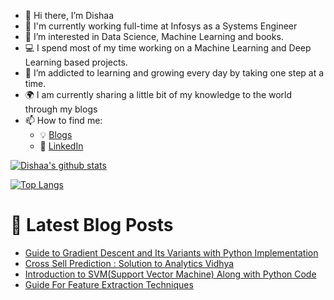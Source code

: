 - 👋 Hi there, I’m Dishaa
- 💼  I'm currently working full-time at Infosys as a Systems Engineer
- 👀 I’m interested in Data Science, Machine Learning and books.
- 💻  I spend most of my time working on a Machine Learning and Deep Learning based projects.
- 🌱 I’m addicted to learning and growing every day by taking one step at a time.
- :earth_africa: I am currently sharing a little bit of my knowledge to the world through my blogs
- 📫 How to find me: 
  - :bulb: [Blogs](https://www.analyticsvidhya.com/blog/author/dishaa.agarwal/)
  - :office: [LinkedIn](https://www.linkedin.com/in/dishaa-agarwal-340249196/)




[![Dishaa's github stats](https://github-readme-stats.vercel.app/api?username=dishaaagarwal&count_private=true&show_icons=true&theme=radical&hide_rank=false)](https://github.com/anuraghazra/github-readme-stats)

[![Top Langs](https://github-readme-stats.vercel.app/api/top-langs/?username=dishaaagarwal)](https://github.com/anuraghazra/github-readme-stats)

# 📩 Latest Blog Posts 
<!-- BLOG-POST-LIST:START -->
- [Guide to Gradient Descent and Its Variants with Python Implementation](https://www.analyticsvidhya.com/blog/2021/06/guide-to-gradient-descent-and-its-variants-with-python-implementation/)
- [Cross Sell Prediction : Solution to Analytics Vidhya](https://www.analyticsvidhya.com/blog/2021/06/cross-sell-prediction-solution-to-analytics-vidya/)
- [Introduction to SVM(Support Vector Machine) Along with Python Code](https://www.analyticsvidhya.com/blog/2021/04/insight-into-svm-support-vector-machine-along-with-code/)
- [Guide For Feature Extraction Techniques](https://www.analyticsvidhya.com/blog/2021/04/guide-for-feature-extraction-techniques/)
<!-- BLOG-POST-LIST:END -->

 
<!-- dishaaagarwal/dishaaagarwal is a ✨ special ✨ repository because its `README.md` (this file) appears on your GitHub profile.
You can click the Preview link to take a look at your changes.
---> 
